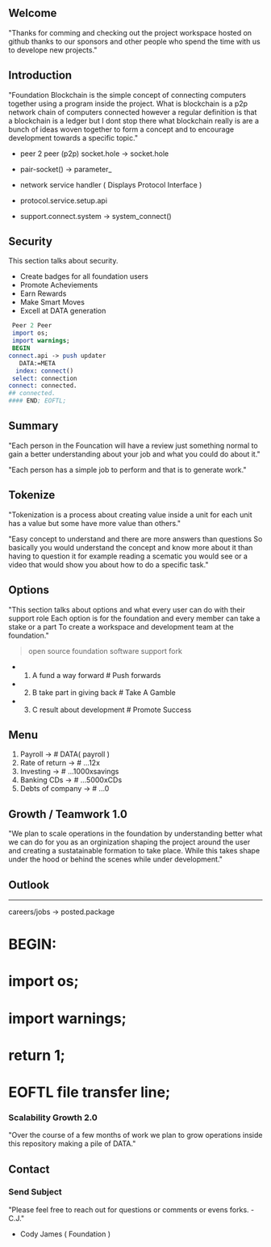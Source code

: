 ## Welcome

"Thanks for comming and checking out the project workspace
hosted on github thanks to our sponsors and other people who
spend the time with us to develope new projects."

## Introduction

"Foundation Blockchain is the simple concept of connecting computers together 
using a program inside the project. What is blockchain is a p2p network chain
of computers connected however a regular definition is that a blockchain is a ledger
but I dont stop there what blockchain really is are a bunch of ideas woven together
to form a concept and to encourage development towards a specific topic."

- peer 2 peer (p2p) socket.hole -> socket.hole
- pair-socket() -> parameter_

- network service handler ( Displays Protocol Interface )

- protocol.service.setup.api
- support.connect.system -> system_connect()

## Security 

This section talks about security.

- Create badges for all foundation users
- Promote Acheviements
- Earn Rewards
- Make Smart Moves
- Excell at DATA generation

```perl
 Peer 2 Peer
 import os;
 import warnings;
 BEGIN
connect.api -> push updater
   DATA:=META 
  index: connect()
 select: connection
connect: connected.
## connected.
#### END; EOFTL;
```

## Summary

"Each person in the Founcation will have a review
just something normal to gain a better understanding
about your job and what you could do about it."

"Each person has a simple job to perform and that is to generate
work."

## Tokenize

"Tokenization is a process about creating value inside a unit
for each unit has a value but some have more value than others."

"Easy concept to understand and there are more answers than questions
So basically you would understand the concept and know more about it than
having to question it for example reading a scematic you would see 
or a video that would show you about how to do a specific task."


## Options

"This section talks about options and what every user can do with their support role
Each option is for the foundation and every member can take a stake or a part
To create a workspace and development team at the foundation."

> open source foundation software support fork

- 1. A fund a way forward        # Push forwards
- 2. B take part in giving back  # Take A Gamble
- 3. C result about development  # Promote Success

## Menu

1. Payroll              -> # DATA( payroll )
2. Rate of return       -> # ...12x
3. Investing            -> # ...1000xsavings
4. Banking CDs          -> # ...5000xCDs
5. Debts of company     -> # ...0

## Growth / Teamwork 1.0

"We plan to scale operations in the foundation by understanding better what we can do for you as 
an orginization shaping the project around the user and creating a sustatainable formation to take place.
While this takes shape under the hood or behind the scenes while under development."

## Outlook

<HR> careers/jobs -> posted.package

# BEGIN:
# import os;
# import warnings;
# return 1;
# EOFTL file transfer line;

### Scalability Growth 2.0

"Over the course of a few months of work we plan to grow operations 
inside this repository making a pile of DATA."


## Contact 
### Send Subject

"Please feel free to reach out for questions or comments or evens forks. -C.J."


- Cody James ( Foundation )
